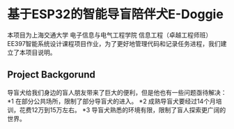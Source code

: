 # 基于ESP32的智能导盲陪伴犬E-Doggie

本项目为上海交通大学 电子信息与电气工程学院 信息工程（卓越工程师班）EE397智能系统设计课程项目作业，为了更好地管理代码和记录任务进程，我们建立了本项目说明。

## Project Backgorund
导盲犬给我们身边的盲人朋友带来了巨大的便利，但是他也有一些问题亟待解决：
*1 在部分公共场所，限制了部分导盲犬的进入。
*2 成熟导盲犬要经过14个月培训，花费12万到15万左右。
*3 导盲犬熟悉的环境有限，限制了盲人探索更广阔的世界。
